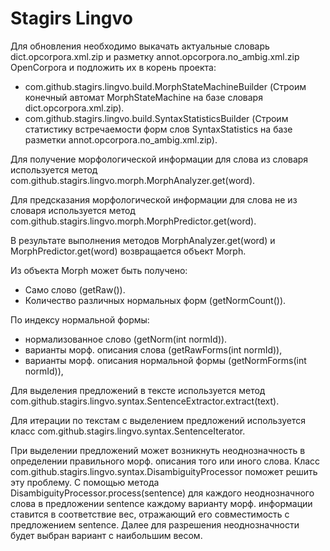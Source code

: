 # Stagirs Lingvo
Для обновления необходимо выкачать актуальные словарь dict.opcorpora.xml.zip и разметку annot.opcorpora.no_ambig.xml.zip OpenCorpora и подложить их в корень проекта:

* com.github.stagirs.lingvo.build.MorphStateMachineBuilder (Строим конечный автомат MorphStateMachine на базе словаря dict.opcorpora.xml.zip).
* com.github.stagirs.lingvo.build.SyntaxStatisticsBuilder (Строим статистику встречаемости форм слов SyntaxStatistics на базе разметки annot.opcorpora.no_ambig.xml.zip).

Для получение морфологической информации для слова из словаря используется метод com.github.stagirs.lingvo.morph.MorphAnalyzer.get(word).

Для предсказания морфологической информации для слова не из словаря используется метод com.github.stagirs.lingvo.morph.MorphPredictor.get(word).

В результате выполнения методов MorphAnalyzer.get(word) и MorphPredictor.get(word) возвращается объект Morph.

Из объекта Morph может быть получено:

* Само слово (getRaw()). 
* Количество различных нормальных форм (getNormCount()).

По индексу нормальной формы: 

* нормализованное слово (getNorm(int normId)).
* варианты морф. описания слова (getRawForms(int normId)), 
* варианты морф. описания нормальной формы (getNormForms(int normId)), 

Для выделения предложений в тексте используется метод com.github.stagirs.lingvo.syntax.SentenceExtractor.extract(text).

Для итерации по текстам с выделением предложений используется класс com.github.stagirs.lingvo.syntax.SentenceIterator.

При выделении предложений может возникнуть неоднозначность в определении правильного морф. описания того или иного слова. Класс com.github.stagirs.lingvo.syntax.DisambiguityProcessor поможет решить эту проблему.
С помощью метода DisambiguityProcessor.process(sentence) для каждого неоднозначного слова в предложении sentence каждому варианту морф. информации ставится в соответствие вес, отражающий его совместимость с предложением sentence. 
Далее для разрешения неоднозначности будет выбран вариант с наибольшим весом.